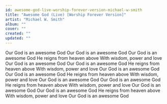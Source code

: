 ```yaml
---
id: awesome-god-live-worship-forever-version-michael-w-smith
title: "Awesome God (Live) [Worship Forever Version]"
artist: "Michael W. Smith"
album: ""
cover: ""
created: ""
updated: ""
---
```


Our God is an awesome God
Our God is an awesome God
Our God is an awesome God
He reigns from heaven above
With wisdom, power and love
Our God is an awesome God
Our God is an awesome God
He reigns from heaven above
With wisdom, power and love
Our God is an awesome God
Our God is an awesome God
He reigns from heaven above
With wisdom, power and love
Our God is an awesome God
Our God is an awesome God
He reigns from heavеn above
With wisdom, power and love
Our God is an awеsome God
Our God is an awesome God
He reigns from heaven above
With wisdom, power and love
Our God is an awesome God